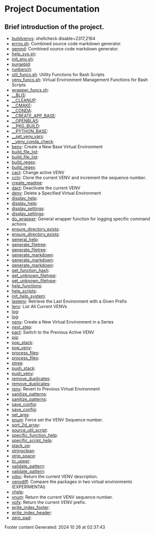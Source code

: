 # Project Documentation
## Brief introduction of the project.
- [buildvenvs](/docs/shdoc/bin/scripts/buildvenvs.md): shellcheck disable=2317,2164
- [errno.sh](/docs/shdoc/bin/shinclude/scripts/errno.sh.md): Combined source code markdown generator.
- [genmd](/docs/shdoc/bin/scripts/genmd.md): Combined source code markdown generator.
- [help_sys.sh](/docs/shdoc/bin/shinclude/scripts/help_sys.sh.md): 
- [init_env.sh](/docs/shdoc/bin/shinclude/scripts/init_env.sh.md): 
- [purgebld](/docs/shdoc/bin/scripts/purgebld.md): 
- [runbench](/docs/shdoc/bin/scripts/runbench.md): 
- [util_funcs.sh](/docs/shdoc/bin/shinclude/scripts/util_funcs.sh.md): Utility Functions for Bash Scripts
- [venv_funcs.sh](/docs/shdoc/bin/shinclude/scripts/venv_funcs.sh.md): Virtual Environment Management Functions for Bash Scripts
- [wrapper_funcs.sh](/docs/shdoc/bin/shinclude/scripts/wrapper_funcs.sh.md): 
- [__BLIS](/docs/shdoc/bin/functions/__BLIS.md): 
- [__CLEANUP](/docs/shdoc/bin/functions/__CLEANUP.md): 
- [__CMAKE](/docs/shdoc/bin/functions/__CMAKE.md): 
- [__CONDA](/docs/shdoc/bin/functions/__CONDA.md): 
- [__CREATE_APP_BASE](/docs/shdoc/bin/functions/__CREATE_APP_BASE.md): 
- [__OPENBLAS](/docs/shdoc/bin/functions/__OPENBLAS.md): 
- [__PKG_BUILD](/docs/shdoc/bin/functions/__PKG_BUILD.md): 
- [__PYTHON_BASE](/docs/shdoc/bin/functions/__PYTHON_BASE.md): 
- [__set_venv_vars](/docs/shdoc/bin/shinclude/functions/__set_venv_vars.md): 
- [__venv_conda_check](/docs/shdoc/bin/shinclude/functions/__venv_conda_check.md): 
- [benv](/docs/shdoc/bin/shinclude/functions/benv.md): Create a New Base Virtual Environment
- [build_file_list](/docs/shdoc/bin/functions/build_file_list.md): 
- [build_file_list](/docs/shdoc/bin/shinclude/functions/build_file_list.md): 
- [build_regex](/docs/shdoc/bin/functions/build_regex.md): 
- [build_regex](/docs/shdoc/bin/shinclude/functions/build_regex.md): 
- [cact](/docs/shdoc/bin/shinclude/functions/cact.md): Change active VENV
- [ccln](/docs/shdoc/bin/shinclude/functions/ccln.md): Clone the current VENV and increment the sequence number.
- [create_readme](/docs/shdoc/bin/shinclude/functions/create_readme.md): 
- [dact](/docs/shdoc/bin/shinclude/functions/dact.md): Deactivate the current VENV
- [denv](/docs/shdoc/bin/shinclude/functions/denv.md): Delete a Specified Virtual Environment
- [display_help](/docs/shdoc/bin/functions/display_help.md): 
- [display_help](/docs/shdoc/bin/shinclude/functions/display_help.md): 
- [display_settings](/docs/shdoc/bin/functions/display_settings.md): 
- [display_settings](/docs/shdoc/bin/shinclude/functions/display_settings.md): 
- [do_wrapper](/docs/shdoc/bin/shinclude/functions/do_wrapper.md): General wrapper function for logging specific command actions
- [ensure_directory_exists](/docs/shdoc/bin/functions/ensure_directory_exists.md): 
- [ensure_directory_exists](/docs/shdoc/bin/shinclude/functions/ensure_directory_exists.md): 
- [general_help](/docs/shdoc/bin/shinclude/functions/general_help.md): 
- [generate_filetree](/docs/shdoc/bin/functions/generate_filetree.md): 
- [generate_filetree](/docs/shdoc/bin/shinclude/functions/generate_filetree.md): 
- [generate_markdown](/docs/shdoc/bin/functions/generate_markdown.md): 
- [generate_markdown](/docs/shdoc/bin/shinclude/functions/generate_markdown.md): 
- [generate_markdown](/docs/shdoc/bin/shinclude/functions/generate_markdown.md): 
- [get_function_hash](/docs/shdoc/bin/shinclude/functions/get_function_hash.md): 
- [get_unknown_filetype](/docs/shdoc/bin/functions/get_unknown_filetype.md): 
- [get_unknown_filetype](/docs/shdoc/bin/shinclude/functions/get_unknown_filetype.md): 
- [help_functions](/docs/shdoc/bin/shinclude/functions/help_functions.md): 
- [help_scripts](/docs/shdoc/bin/shinclude/functions/help_scripts.md): 
- [init_help_system](/docs/shdoc/bin/shinclude/functions/init_help_system.md): 
- [lastenv](/docs/shdoc/bin/shinclude/functions/lastenv.md): Retrieve the Last Environment with a Given Prefix
- [lenv](/docs/shdoc/bin/shinclude/functions/lenv.md): List All Current VENVs
- [log](/docs/shdoc/bin/functions/log.md): 
- [log](/docs/shdoc/bin/shinclude/functions/log.md): 
- [nenv](/docs/shdoc/bin/shinclude/functions/nenv.md): Create a New Virtual Environment in a Series
- [next_step](/docs/shdoc/bin/shinclude/functions/next_step.md): 
- [pact](/docs/shdoc/bin/shinclude/functions/pact.md): Switch to the Previous Active VENV
- [pip](/docs/shdoc/bin/shinclude/functions/pip.md): 
- [pop_stack](/docs/shdoc/bin/shinclude/functions/pop_stack.md): 
- [pop_venv](/docs/shdoc/bin/shinclude/functions/pop_venv.md): 
- [process_files](/docs/shdoc/bin/functions/process_files.md): 
- [process_files](/docs/shdoc/bin/shinclude/functions/process_files.md): 
- [ptree](/docs/shdoc/bin/shinclude/functions/ptree.md): 
- [push_stack](/docs/shdoc/bin/shinclude/functions/push_stack.md): 
- [push_venv](/docs/shdoc/bin/shinclude/functions/push_venv.md): 
- [remove_duplicates](/docs/shdoc/bin/functions/remove_duplicates.md): 
- [remove_duplicates](/docs/shdoc/bin/shinclude/functions/remove_duplicates.md): 
- [renv](/docs/shdoc/bin/shinclude/functions/renv.md): Revert to Previous Virtual Environment
- [sanitize_patterns](/docs/shdoc/bin/functions/sanitize_patterns.md): 
- [sanitize_patterns](/docs/shdoc/bin/shinclude/functions/sanitize_patterns.md): 
- [save_config](/docs/shdoc/bin/functions/save_config.md): 
- [save_config](/docs/shdoc/bin/shinclude/functions/save_config.md): 
- [set_args](/docs/shdoc/bin/functions/set_args.md): 
- [snum](/docs/shdoc/bin/shinclude/functions/snum.md): Force set the VENV Sequence number.
- [sort_2d_array](/docs/shdoc/bin/shinclude/functions/sort_2d_array.md): 
- [source_util_script](/docs/shdoc/bin/shinclude/functions/source_util_script.md): 
- [specific_function_help](/docs/shdoc/bin/shinclude/functions/specific_function_help.md): 
- [specific_script_help](/docs/shdoc/bin/shinclude/functions/specific_script_help.md): 
- [stack_op](/docs/shdoc/bin/shinclude/functions/stack_op.md): 
- [stringclean](/docs/shdoc/bin/shinclude/functions/stringclean.md): 
- [strip_space](/docs/shdoc/bin/shinclude/functions/strip_space.md): 
- [to_upper](/docs/shdoc/bin/shinclude/functions/to_upper.md): 
- [validate_pattern](/docs/shdoc/bin/functions/validate_pattern.md): 
- [validate_pattern](/docs/shdoc/bin/shinclude/functions/validate_pattern.md): 
- [vdsc](/docs/shdoc/bin/shinclude/functions/vdsc.md): Return the current VENV description.
- [venvdiff](/docs/shdoc/bin/shinclude/functions/venvdiff.md): Compare the packages in two virtual environments (EXPERIMENTAl)
- [vhelp](/docs/shdoc/bin/shinclude/functions/vhelp.md): 
- [vnum](/docs/shdoc/bin/shinclude/functions/vnum.md): Return the current VENV sequence number.
- [vpfx](/docs/shdoc/bin/shinclude/functions/vpfx.md): Return the current VENV prefix.
- [write_index_footer](/docs/shdoc/bin/shinclude/functions/write_index_footer.md): 
- [write_index_header](/docs/shdoc/bin/shinclude/functions/write_index_header.md): 
- [zero_pad](/docs/shdoc/bin/shinclude/functions/zero_pad.md): 

Footer content
Generated: 2024 10 26 at 02:37:43
